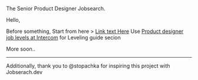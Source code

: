The Senior Product Designer Jobsearch.

Hello,

Before something,
Start from here > [Link text Here](https://link-url-here.org)
Use [Product designer job levels at Intercom](https://docs.google.com/document/d/1YloFi80QoXPk5-U9ga1Ivxojamy7dU4MsaUNnQs8Rig/edit?usp=sharingg) for Leveling guide secion

More soon..

___
Additionally, thank you to @stopachka for inspiring this project with Jobserach.dev
